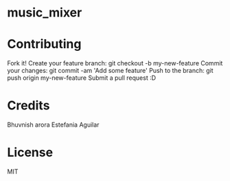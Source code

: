 # music_mixer

# Contributing
Fork it!
Create your feature branch: git checkout -b my-new-feature
Commit your changes: git commit -am 'Add some feature'
Push to the branch: git push origin my-new-feature
Submit a pull request :D
# Credits
Bhuvnish arora
Estefania Aguilar

# License
MIT